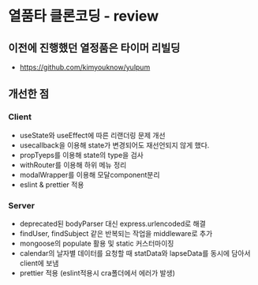 # 열품타 클론코딩 - review

## 이전에 진행했던 열정품은 타이머 리빌딩

- https://github.com/kimyouknow/yulpum

## 개선한 점

### Client

- useState와 useEffect에 따른 리랜더링 문제 개선
- usecallback을 이용해 state가 변경되어도 재선언되지 않게 했다.
- propTyeps를 이용해 state의 type을 검사
- withRouter를 이용해 하위 메뉴 정리
- modalWrapper를 이용해 모달component분리
- eslint & prettier 적용

### Server

- deprecated된 bodyParser 대신 express.urlencoded로 해결
- findUser, findSubject 같은 반복되는 작업을 middleware로 추가
- mongoose의 populate 활용 및 static 커스터마이징
- calendar의 날자별 데이터를 요청할 때 statData와 lapseData를 동시에 담아서 client에 보냄
- prettier 적용 (eslint적용시 cra폴더에서 에러가 발생)
